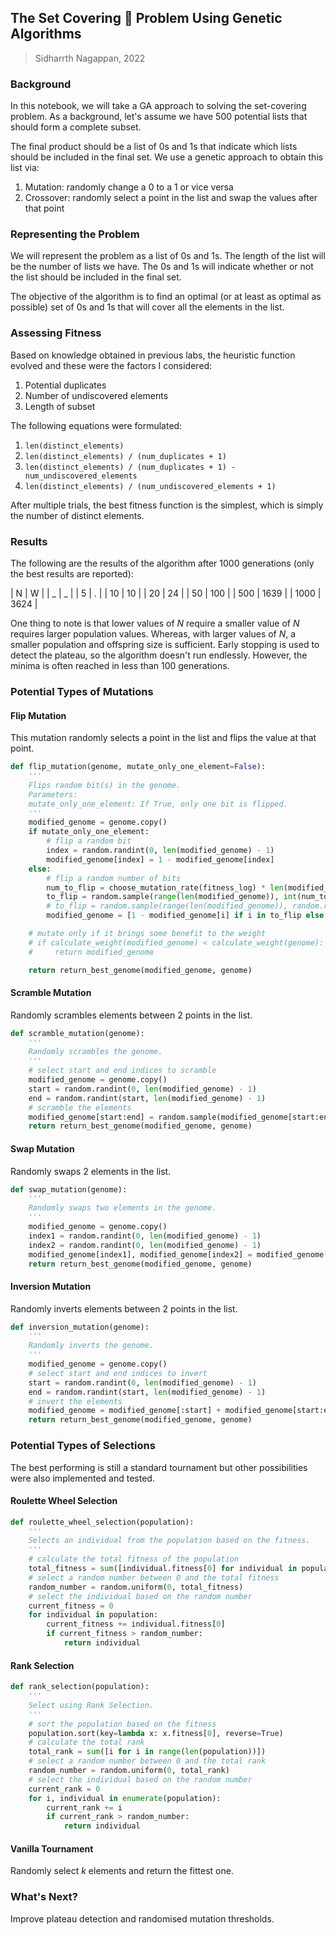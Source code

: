 ## The Set Covering 📔 Problem Using Genetic Algorithms

> Sidharrth Nagappan, 2022

### Background

In this notebook, we will take a GA approach to solving the set-covering problem. As a background, let's assume we have 500 potential lists that should form a complete subset.

The final product should be a list of 0s and 1s that indicate which lists should be included in the final set. We use a genetic approach to obtain this list via:
1. Mutation: randomly change a 0 to a 1 or vice versa
2. Crossover: randomly select a point in the list and swap the values after that point

### Representing the Problem

We will represent the problem as a list of 0s and 1s. The length of the list will be the number of lists we have. The 0s and 1s will indicate whether or not the list should be included in the final set.

The objective of the algorithm is to find an optimal (or at least as optimal as possible) set of 0s and 1s that will cover all the elements in the list.

### Assessing Fitness

Based on knowledge obtained in previous labs, the heuristic function evolved and these were the factors I considered:
1. Potential duplicates
2. Number of undiscovered elements
3. Length of subset

The following equations were formulated:

1. `len(distinct_elements)`
2. `len(distinct_elements) / (num_duplicates + 1)`
3. `len(distinct_elements) / (num_duplicates + 1) - num_undiscovered_elements`
4. `len(distinct_elements) / (num_undiscovered_elements + 1)`

After multiple trials, the best fitness function is the simplest, which is simply the number of distinct elements.

### Results

The following are the results of the algorithm after 1000 generations (only the best results are reported):

| N | W |
| _ | _ |
| 5 | . |
| 10 | 10 |
| 20 | 24 |
| 50 | 100 |
| 500 | 1639 |
| 1000 | 3624 |

One thing to note is that lower values of $N$ require a smaller value of $N$ requires larger population values. Whereas, with larger values of $N$, a smaller population and offspring size is sufficient. Early stopping is used to detect the plateau, so the algorithm doesn't run endlessly. However, the minima is often reached in less than 100 generations.

### Potential Types of Mutations

#### Flip Mutation

This mutation randomly selects a point in the list and flips the value at that point.

```python
def flip_mutation(genome, mutate_only_one_element=False):
    '''
    Flips random bit(s) in the genome.
    Parameters:
    mutate_only_one_element: If True, only one bit is flipped.
    '''
    modified_genome = genome.copy()
    if mutate_only_one_element:
        # flip a random bit
        index = random.randint(0, len(modified_genome) - 1)
        modified_genome[index] = 1 - modified_genome[index]
    else:
        # flip a random number of bits
        num_to_flip = choose_mutation_rate(fitness_log) * len(modified_genome)
        to_flip = random.sample(range(len(modified_genome)), int(num_to_flip))
        # to_flip = random.sample(range(len(modified_genome)), random.randint(0, len(modified_genome)))
        modified_genome = [1 - modified_genome[i] if i in to_flip else modified_genome[i] for i in range(len(modified_genome))]

    # mutate only if it brings some benefit to the weight
    # if calculate_weight(modified_genome) < calculate_weight(genome):
    #     return modified_genome

    return return_best_genome(modified_genome, genome)
```

#### Scramble Mutation

Randomly scrambles elements between 2 points in the list.

```python
def scramble_mutation(genome):
    '''
    Randomly scrambles the genome.
    '''
    # select start and end indices to scramble
    modified_genome = genome.copy()
    start = random.randint(0, len(modified_genome) - 1)
    end = random.randint(start, len(modified_genome) - 1)
    # scramble the elements
    modified_genome[start:end] = random.sample(modified_genome[start:end], len(modified_genome[start:end]))
    return return_best_genome(modified_genome, genome)
```

#### Swap Mutation

Randomly swaps 2 elements in the list.

```python
def swap_mutation(genome):
    '''
    Randomly swaps two elements in the genome.
    '''
    modified_genome = genome.copy()
    index1 = random.randint(0, len(modified_genome) - 1)
    index2 = random.randint(0, len(modified_genome) - 1)
    modified_genome[index1], modified_genome[index2] = modified_genome[index2], modified_genome[index1]
    return return_best_genome(modified_genome, genome)
```

#### Inversion Mutation

Randomly inverts elements between 2 points in the list.

```python
def inversion_mutation(genome):
    '''
    Randomly inverts the genome.
    '''
    modified_genome = genome.copy()
    # select start and end indices to invert
    start = random.randint(0, len(modified_genome) - 1)
    end = random.randint(start, len(modified_genome) - 1)
    # invert the elements
    modified_genome = modified_genome[:start] + modified_genome[start:end][::-1] + modified_genome[end:]
    return return_best_genome(modified_genome, genome)
```

### Potential Types of Selections

The best performing is still a standard tournament but other possibilities were also implemented and tested.

#### Roulette Wheel Selection

```python
def roulette_wheel_selection(population):
    '''
    Selects an individual from the population based on the fitness.
    '''
    # calculate the total fitness of the population
    total_fitness = sum([individual.fitness[0] for individual in population])
    # select a random number between 0 and the total fitness
    random_number = random.uniform(0, total_fitness)
    # select the individual based on the random number
    current_fitness = 0
    for individual in population:
        current_fitness += individual.fitness[0]
        if current_fitness > random_number:
            return individual
```

#### Rank Selection

```python
def rank_selection(population):
    '''
    Select using Rank Selection.
    '''
    # sort the population based on the fitness
    population.sort(key=lambda x: x.fitness[0], reverse=True)
    # calculate the total rank
    total_rank = sum([i for i in range(len(population))])
    # select a random number between 0 and the total rank
    random_number = random.uniform(0, total_rank)
    # select the individual based on the random number
    current_rank = 0
    for i, individual in enumerate(population):
        current_rank += i
        if current_rank > random_number:
            return individual
```

#### Vanilla Tournament

Randomly select $k$ elements and return the fittest one.

### What's Next?

Improve plateau detection and randomised mutation thresholds.